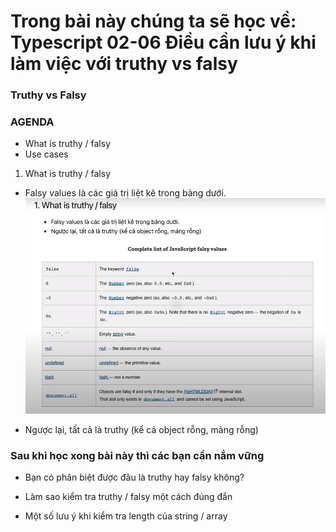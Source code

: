 # Trong bài này chúng ta sẽ học về: Typescript 02-06 Điều cần lưu ý khi làm việc với truthy vs falsy

### Truthy vs Falsy

### AGENDA

- What is truthy / falsy
- Use cases

1. What is truthy / falsy

- Falsy values là các giá trị liệt kê trong bảng dưới.
![image](02-06-main.png)

- Ngược lại, tất cả là truthy (kể cả object rỗng, mảng rỗng)


### Sau khi học xong bài này thì các bạn cần nắm vững

- Bạn có phân biệt được đâu là truthy hay falsy không?

- Làm sao kiểm tra truthy / falsy một cách đúng đắn
- Một số lưu ý khi kiểm tra length của string / array